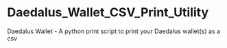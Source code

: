 # Daedalus_Wallet_CSV_Print_Utility
Daedalus Wallet - A python print script to print your Daedalus wallet(s) as a csv
